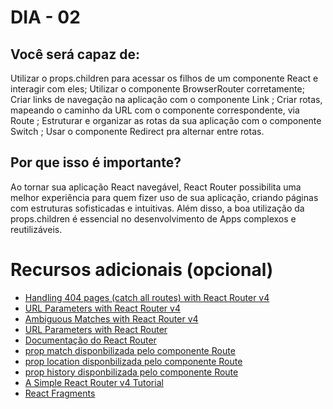 # DIA - 02

## Você será capaz de:
Utilizar o props.children para acessar os filhos de um componente React e interagir com eles;
Utilizar o componente BrowserRouter corretamente;
Criar links de navegação na aplicação com o componente Link ;
Criar rotas, mapeando o caminho da URL com o componente correspondente, via Route ;
Estruturar e organizar as rotas da sua aplicação com o componente Switch ;
Usar o componente Redirect pra alternar entre rotas.

## Por que isso é importante?
Ao tornar sua aplicação React navegável, React Router possibilita uma melhor experiência para quem fizer uso de sua aplicação, criando páginas com estruturas sofisticadas e intuitivas. Além disso, a boa utilização da props.children é essencial no desenvolvimento de Apps complexos e reutilizáveis.

# Recursos adicionais (opcional)
- [Handling 404 pages (catch all routes) with React Router v4](https://ui.dev/react-router-handling-404-pages/)
- [URL Parameters with React Router v4](https://ui.dev/react-router-url-parameters/)
- [Ambiguous Matches with React Router v4](https://ui.dev/react-router-ambiguous-matches/)
- [URL Parameters with React Router](https://ui.dev/react-router-url-parameters/)
- [Documentação do React Router](https://v5.reactrouter.com/web/guides/quick-start)
- [prop match disponbilizada pelo componente Route](https://v5.reactrouter.com/web/api/match)
- [prop location disponbilizada pelo componente Route](https://v5.reactrouter.com/web/api/location)
- [prop history disponbilizada pelo componente Route](https://v5.reactrouter.com/web/api/history)
- [A Simple React Router v4 Tutorial](https://blog.pshrmn.com/simple-react-router-v4-tutorial/)
- [React Fragments](https://reactjs.org/docs/fragments.html)